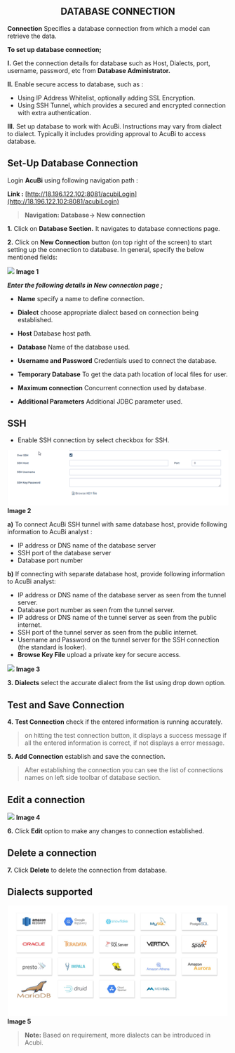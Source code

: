 


<center><h2>DATABASE CONNECTION</h2></center>

 **Connection** Specifies a database connection from which a model can retrieve the data.
   
 **To set up database connection;**
    
**I.**  Get the connection details for database such as Host, Dialects, port, username, password, etc from **Database Administrator.**

**II.** Enable secure access to database, such as :
  -  Using  IP Address Whitelist, optionally adding SSL Encryption.
  - Using SSH Tunnel, which provides a secured and encrypted connection with extra authentication.
  
**III.** Set up database to work with AcuBi. Instructions may vary from dialect to dialect. Typically it includes providing approval to AcuBi to access database.

 ## Set-Up Database Connection

 Login **AcuBi** using following navigation path :

**Link :**  [http://18.196.122.102:8081/acubiLogin](http://18.196.122.102:8081/acubiLogin)

>**Navigation: Database→ New connection**

 **1.** Click on **Database Section.** It navigates to database connections page.

 **2.** Click on **New Connection** button  (on top right of the screen) to start setting up the connection to database. In general, specify the below mentioned fields:
  
 ![
](https://raw.githubusercontent.com/sv18042016/fp1/b9756e1483bd0d90240ab79291ca14627ae39368/images/New_version5/TD_Database_Connection_image1.png)
**Image 1**

***Enter the following details in New connection page ;***

-  **Name** specify a name to define connection.
 
 - **Dialect** choose appropriate dialect based on  connection being established. 
 
- **Host**  Database host path.

- **Database** Name of the database used.

- **Username and Password** Credentials used to connect the database.

- **Temporary Database**  To get the data path location of local files for user.

- **Maximum connection** Concurrent connection used by  database.

- **Additional Parameters** Additional JDBC parameter used.

## SSH 
- Enable SSH connection by select checkbox for SSH.

![enter image description here](https://raw.githubusercontent.com/sv18042016/fp1/ae5840d5f43f11702ee7a826f1a77aaed42ba463/images/New_version5/TD_Database_Connection_image4.png)
**Image 2**

**a)**  To connect AcuBi SSH tunnel with same database host, provide following information to AcuBi analyst :
 
  - IP address or DNS name of the database server
  - SSH port of the database server
  - Database port number
  
**b)** If connecting with separate database host, provide following information to AcuBi analyst:
  
  - IP address or DNS name of the database server as seen from the tunnel server.
  - Database port number as seen from the tunnel server.
  - IP address or DNS name of the tunnel server as seen from the public internet.
  - SSH port of the tunnel server as seen from the public internet.
  - Username and Password on the tunnel server for the SSH connection (the standard is looker).
  - **Browse Key File** upload a private key for secure access.

  ![
](https://raw.githubusercontent.com/sv18042016/fp1/6098c6fb2f28bc21db1e3fe579d670fd7ff80452/images/New_version5/TD_Database_Connection_image2.png)
**Image 3**

**3.** **Dialects** select the accurate dialect from the list using drop down option.

## Test and Save Connection

**4.** **Test Connection** check if the entered information is running accurately.
> on hitting the test connection button, it displays a success message if all the entered information is correct, if not displays a error message. 

**5.** **Add Connection** establish and save the connection.

>After establishing the connection you can see the list of connections names on left side toolbar of database section.

## Edit a connection

![
](https://raw.githubusercontent.com/sv18042016/fp1/bb8fa15c4665b7b50dbfaa9191605b04a70bfdf0/images/New_version5/TD_Database_Connection_image3.png)
**Image 4**

   **6.** Click **Edit** option to make any changes to connection established.
   
## Delete a connection

**7.** Click **Delete**  to delete the connection from database.


##  Dialects supported

![enter image description here](https://raw.githubusercontent.com/sv18042016/fp1/3bbaa9982fbbf193443bb882f359d2b1cf683390/images/dialects.png)	
**Image 5**

>**Note:** Based on requirement, more dialects can be introduced in Acubi.

<!--stackedit_data:
eyJoaXN0b3J5IjpbLTE4Nzg4NjkyMjMsLTE0NDc1NTE1NjUsLT
k0NDU2NTAzMCwyMTEzMjkwOTU5LC0xMTkwMjUxMTEzLDMzNjk2
NTY1MywtMTUxNzg2NzQ0MywtNDYyNTI1NzA3LC0yOTYyMTEyMD
gsMTM5ODU5MDgzOCwtMTM1NDk5NTgzNiwyMDU1NzM3ODI3LC0x
ODk2Njk2MzgzLDEwNjE0OTc3LDEyMDk5MzUxNTEsMjAzMjgwOT
U0MywyMTE2NDE1NjU4LDE5ODc1OTUzMDAsMTQ3OTkwNDIxMSwt
MTM1OTcyMDEzOV19
-->